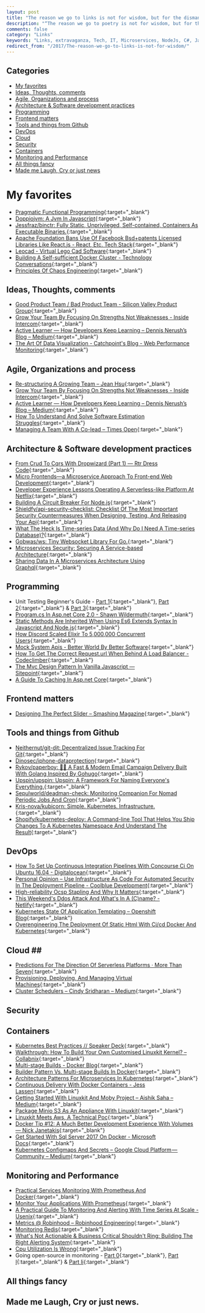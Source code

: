 ```yaml
---
layout: post
title: "The reason we go to links is not for wisdom, but for the dismantling of wisdom"
description: "“The reason we go to poetry is not for wisdom, but for the dismantling of wisdom” ― Jacques Lacan"
comments: false
category: "Links"
keywords: "Links, extravaganza, Tech, IT, Microservices, NodeJs, C#, Javascript, Solution architecture"
redirect_from: "/2017/The-reason-we-go-to-links-is-not-for-wisdom/"
---
```


## Categories ##
* [My favorites](#favorites)
* [Ideas, Thoughts, comments](#ideas)
* [Agile, Organizations and process](#agile)
* [Architecture & Software development practices](#development)
* [Programming](#net)
* [Frontend matters](#web)
* [Tools and things from Github](#tools)
* [DevOps](#devops)
* [Cloud](#cloud)
* [Security](#security)
* [Containers](#containers)
* [Monitoring and Performance](#monitoring)
* [All things fancy](#buzz)
* [Made me Laugh, Cry or just news](#news)

# My favorites<a name="favorites"></a> #
* [Pragmatic Functional Programming](http://blog.cleancoder.com/uncle-bob/2017/07/11/PragmaticFunctionalProgramming.html){:target="_blank"}
* [Doppiojvm: A Jvm In Javascript](http://plasma-umass.github.io/doppio-demo/){:target="_blank"}
* [Jessfraz/binctr: Fully Static, Unprivileged, Self-contained, Containers As Executable Binaries.](https://github.com/jessfraz/binctr){:target="_blank"}
* [Apache Foundation Bans Use Of Facebook Bsd+patents Licensed Libraries Like React.js - React, Etc. Tech Stack](https://react-etc.net/entry/apache-foundation-bans-use-of-facebook-bsd-patents-licensed-libraries-like-react-js){:target="_blank"}
* [Leocad - Virtual Lego Cad Software](http://www.leocad.org/){:target="_blank"}
* [Building A Self-sufficient Docker Cluster - Technology Conversations](https://technologyconversations.com/2017/07/17/building-a-self-sufficient-docker-cluster/){:target="_blank"}
* [Principles Of Chaos Engineering](http://principlesofchaos.org/?__s=kkvytqzenspq4vvjt4mj){:target="_blank"}

## Ideas, Thoughts, comments <a name="ideas"></a> ##
* [Good Product Team / Bad Product Team - Silicon Valley Product Group](http://svpg.com/good-product-team-bad-product-team/){:target="_blank"}
* [Grow Your Team By Focusing On Strengths Not Weaknesses - Inside Intercom](https://blog.intercom.com/grow-your-team-by-focusing-on-strengths-not-weaknesses/){:target="_blank"}
* [Active Learner — How Developers Keep Learning – Dennis Nerush’s Blog – Medium](https://medium.com/dennis-nerush/active-learner-how-developers-keep-learning-1309b91f1ae6){:target="_blank"}
* [The Art Of Data Visualization - Catchpoint's Blog - Web Performance Monitoring](http://blog.catchpoint.com/2017/06/06/art-data-visualization/?__s=6izvcszagfpuqzzmdi2h){:target="_blank"}

## Agile, Organizations and process<a name="agile"></a> ##
* [Re-structuring A Growing Team – Jean Hsu](https://writing.jeanhsu.com/re-structuring-a-growing-team-3ac30d93b637){:target="_blank"}
* [Grow Your Team By Focusing On Strengths Not Weaknesses - Inside Intercom](https://blog.intercom.com/grow-your-team-by-focusing-on-strengths-not-weaknesses/){:target="_blank"}
* [Active Learner — How Developers Keep Learning – Dennis Nerush’s Blog – Medium](https://medium.com/dennis-nerush/active-learner-how-developers-keep-learning-1309b91f1ae6){:target="_blank"}
* [How To Understand And Solve Software Estimation Struggles](https://dzone.com/articles/software-estimation-struggle-understand-why-and-ho){:target="_blank"}
* [Managing A Team With A Co-lead – Times Open](https://open.nytimes.com/managing-a-team-with-a-co-lead-e1778090446a){:target="_blank"}

## Architecture & Software development practices <a name="development"></a> ##
* [From Crud To Cqrs With Dropwizard (Part 1) — Rtr Dress Code](http://dresscode.renttherunway.com/blog/cqrs1){:target="_blank"}
* [Micro Frontends—a Microservice Approach To Front-end Web Development](https://medium.com/@tomsoderlund/micro-frontends-a-microservice-approach-to-front-end-web-development-f325ebdadc16){:target="_blank"}
* [Developer Experience Lessons Operating A Serverless-like Platform At Netflix](https://medium.com/netflix-techblog/developer-experience-lessons-operating-a-serverless-like-platform-at-netflix-a8bbd5b899a0){:target="_blank"}
* [Building A Circuit Breaker For Node.js](https://www.bennadel.com/blog/3299-building-a-circuit-breaker-for-node-js.htm){:target="_blank"}
* [Shieldfy/api-security-checklist: Checklist Of The Most Important Security Countermeasures When Designing, Testing, And Releasing Your Api](https://github.com/shieldfy/API-Security-Checklist#readme){:target="_blank"}
* [What The Heck Is Time-series Data (And Why Do I Need A Time-series Database)?](https://blog.timescale.com/what-the-heck-is-time-series-data-and-why-do-i-need-a-time-series-database-dcf3b1b18563?__s=6izvcszagfpuqzzmdi2h){:target="_blank"}
* [Gobwas/ws: Tiny Websocket Library For Go.](https://github.com/gobwas/ws){:target="_blank"}
* [Microservices Security: Securing A Service-based Architecture](https://www.upwork.com/hiring/development/microservices-security/){:target="_blank"}
* [Sharing Data In A Microservices Architecture Using Graphql](https://labs.getninjas.com.br/sharing-data-in-a-microservices-architecture-using-graphql-97db59357602){:target="_blank"}

## Programming <a name="net"></a> ##
* Unit Testing Beginner's Guide - [Part 1](https://www.jstwister.com/post/unit-testing-beginners-guide-testing-functions/){:target="_blank"}, [Part 2](https://www.jstwister.com/post/unit-testing-beginners-guide-spying-fake-timers/){:target="_blank"} & [Part 3](https://www.jstwister.com/post/unit-testing-beginners-guide-mock-http-and-files/){:target="_blank"}
* [Program.cs In Asp.net Core 2.0 - Shawn Wildermuth](https://wildermuth.com/2017/07/06/Program-cs-in-ASP-NET-Core-2-0){:target="_blank"}
* [Static Methods Are Inherited When Using Es6 Extends Syntax In Javascript And Node.js](https://www.bennadel.com/blog/3300-static-methods-are-inherited-when-using-es6-extends-syntax-in-javascript-and-node-js.htm){:target="_blank"}
* [How Discord Scaled Elixir To 5,000,000 Concurrent Users](https://blog.discordapp.com/scaling-elixir-f9b8e1e7c29b){:target="_blank"}
* [Mock System Apis - Better World By Better Software](https://glebbahmutov.com/blog/mock-system-apis/){:target="_blank"}
* [How To Get The Correct Request.url When Behind A Load Balancer - Codeclimber](http://codeclimber.net.nz/archive/2017/07/14/how-to-get-the-correct-requesturl-when-behind-a-load-balancer/){:target="_blank"}
* [The Mvc Design Pattern In Vanilla Javascript — Sitepoint](https://www.sitepoint.com/mvc-design-pattern-javascript/){:target="_blank"}
* [A Guide To Caching In Asp.net Core](https://www.devtrends.co.uk/blog/a-guide-to-caching-in-asp.net-core){:target="_blank"}

## Frontend matters <a name="web"></a> ##
* [Designing The Perfect Slider – Smashing Magazine](https://www.smashingmagazine.com/2017/07/designing-perfect-slider/){:target="_blank"}

## Tools and things from Github <a name="tools"></a> ##
* [Neithernut/git-dit: Decentralized Issue Tracking For Git](https://github.com/neithernut/git-dit){:target="_blank"} 
* [Dinosec/iphone-dataprotection](https://github.com/dinosec/iphone-dataprotection){:target="_blank"}
* [Rykov/paperboy: 💌💨 A Fast & Modern Email Campaign Delivery Built With Golang Inspired By Gohugo](https://github.com/rykov/paperboy){:target="_blank"}
* [Upspin/upspin: Upspin: A Framework For Naming Everyone's Everything.](https://github.com/upspin/upspin){:target="_blank"}
* [Sepulworld/deadman-check: Monitoring Companion For Nomad Periodic Jobs And Cron](https://github.com/sepulworld/deadman-check){:target="_blank"}
* [Kris-nova/kubicorn: Simple. Kubernetes. Infrastructure.](https://github.com/kris-nova/kubicorn){:target="_blank"}
* [Shopify/kubernetes-deploy: A Command-line Tool That Helps You Ship Changes To A Kubernetes Namespace And Understand The Result](https://github.com/Shopify/kubernetes-deploy){:target="_blank"}

## DevOps<a name="devops"></a> ##
* [How To Set Up Continuous Integration Pipelines With Concourse Ci On Ubuntu 16.04 - Digitalocean](https://www.digitalocean.com/community/tutorials/how-to-set-up-continuous-integration-pipelines-with-concourse-ci-on-ubuntu-16-04){:target="_blank"}
* [Personal Opinion – Use Infrastructure As Code For Automated Security In The Deployment Pipeline - Coolblue Development](http://devblog.coolblue.nl/tech/personal-opinion-use-infrastructure-as-code-for-automated-security-in-the-deployment-pipeline/){:target="_blank"}
* [High-reliability Ocsp Stapling And Why It Matters](https://blog.cloudflare.com/high-reliability-ocsp-stapling/){:target="_blank"}
* [This Weekend's Ddos Attack And What's In A (C)name? - Netlify](https://www.netlify.com/blog/2016/01/12/this-weekends-ddos-attack-and-whats-in-a-cname/){:target="_blank"}
* [Kubernetes State Of Application Templating – Openshift Blog](https://blog.openshift.com/kubernetes-state-app-templating/){:target="_blank"}
* [Overengineering The Deployment Of Static Html With Ci/cd Docker And Kubernetes](https://medium.com/@mswehli/overengineering-the-deployment-of-static-html-with-ci-cd-docker-and-kubernetes-ac0441b754ca){:target="_blank"}


## Cloud <a name="cloud"></a>##
* [Predictions For The Direction Of Serverless Platforms · More Than Seven](https://www.morethanseven.net/2017/06/26/predictions-for-the-direction-of-serverless-platforms/){:target="_blank"}
* [Provisioning, Deploying, And Managing Virtual Machines](https://hannes.nqsb.io/Posts/VMM){:target="_blank"}
* [Cluster Schedulers – Cindy Sridharan – Medium](https://medium.com/@cindysridharan/schedulers-kubernetes-and-nomad-b0f2e14a896){:target="_blank"}

## Security<a name="security"></a> ##

## Containers <a name="containers"></a> ##
* [Kubernetes Best Practices // Speaker Deck](https://speakerdeck.com/thesandlord/kubernetes-best-practices){:target="_blank"}
* [Walkthrough: How To Build Your Own Customised Linuxkit Kernel? – Collabnix](http://collabnix.com/building-your-own-customised-kernel-with-linuxkit/){:target="_blank"}
* [Multi-stage Builds - Docker Blog](https://blog.docker.com/2017/07/multi-stage-builds/){:target="_blank"}
* [Builder Pattern Vs. Multi-stage Builds In Docker](https://blog.alexellis.io/mutli-stage-docker-builds/){:target="_blank"}
* [Architecture Patterns For Microservices In Kubernetes](https://www.infoq.com/presentations/patterns-microservices-kubernetes){:target="_blank"}
* [Continuous Delivery With Docker Containers - Jess Lassen](https://www.jesslassen.com/continuous-delivery-with-docker-containers/){:target="_blank"}
* [Getting Started With Linuxkit And Moby Project – Aishik Saha – Medium](https://medium.com/aishik/getting-started-with-linuxkit-and-moby-project-ff7121c4e321){:target="_blank"}
* [Package Minio S3 As An Appliance With Linuxkit](https://blog.alexellis.io/minio-linuxkit/){:target="_blank"}
* [Linuxkit Meets Aws, A Technical Poc](https://bee42.com/de/blog/linuxkit-with-initial-aws-support/){:target="_blank"}
* [Docker Tip #12: A Much Better Development Experience With Volumes — Nick Janetakis](https://nickjanetakis.com/blog/docker-tip-12-a-much-better-development-experience-with-volumes){:target="_blank"}
* [Get Started With Sql Server 2017 On Docker - Microsoft Docs](https://docs.microsoft.com/en-us/sql/linux/quickstart-install-connect-docker){:target="_blank"}
* [Kubernetes Configmaps And Secrets – Google Cloud Platform — Community – Medium](https://medium.com/google-cloud/kubernetes-configmaps-and-secrets-68d061f7ab5b){:target="_blank"}

## Monitoring and Performance <a name="monitoring"></a> ##
* [Practical Services Monitoring With Prometheus And Docker](https://airtame.engineering/practical-services-monitoring-with-prometheus-and-docker-30abd3cf9603){:target="_blank"}
* [Monitor Your Applications With Prometheus](https://blog.alexellis.io/prometheus-monitoring/?__s=6izvcszagfpuqzzmdi2h){:target="_blank"}
* [A Practical Guide To Monitoring And Alerting With Time Series At Scale - Usenix](https://www.usenix.org/conference/srecon17americas/program/presentation/wilkinson?__s=6izvcszagfpuqzzmdi2h){:target="_blank"}
* [Metrics @ Robinhood – Robinhood Engineering](https://robinhood.engineering/metrics-collection-and-viewing-7d8a8745dd6?__s=6izvcszagfpuqzzmdi2h){:target="_blank"}
* [Monitoring Redis](http://www.mikeperham.com/2017/04/20/monitoring-redis/?__s=6izvcszagfpuqzzmdi2h){:target="_blank"}
* [What's Not Actionable & Business Critical Shouldn't Ring: Building The Right Alerting System](https://thoughts.t37.net/whats-not-actionable-business-critical-shouldn-t-ring-building-the-right-alerting-system-e8f4b085a2cb?__s=6izvcszagfpuqzzmdi2h){:target="_blank"}
* [Cpu Utilization Is Wrong](http://www.brendangregg.com/blog/2017-05-09/cpu-utilization-is-wrong.html?__s=6izvcszagfpuqzzmdi2h){:target="_blank"}
* Going open-source in monitoring - [Part 0](https://medium.com/@SergeyNuzhdin/going-open-source-in-monitoring-part-0-intro-dffa2b40665f){:target="_blank"}, [Part I](https://medium.com/@SergeyNuzhdin/going-open-source-in-monitoring-part-i-deploying-prometheus-and-grafana-to-kubernetes-e3d44460cec6?__s=6izvcszagfpuqzzmdi2h){:target="_blank"} & [Part Ii](https://medium.com/@SergeyNuzhdin/going-open-source-in-monitoring-part-ii-creating-the-first-dashboard-in-grafana-ada59a4ced2e?__s=6izvcszagfpuqzzmdi2h){:target="_blank"}
## All things fancy <a name="buzz"></a> ##

## Made me Laugh, Cry or just news. <a name="news"></a> ##
